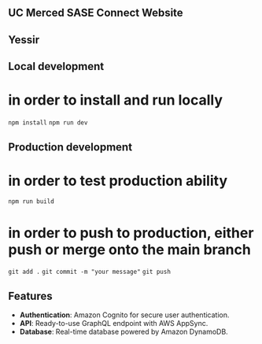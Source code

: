 ## UC Merced SASE Connect Website

## Yessir

## Local development

# in order to install and run locally
```npm install```
```npm run dev```

## Production development

# in order to test production ability
```npm run build```

# in order to push to production, either push or merge onto the main branch
```git add .```
```git commit -m "your message"```
```git push```

## Features

- **Authentication**: Amazon Cognito for secure user authentication.
- **API**: Ready-to-use GraphQL endpoint with AWS AppSync.
- **Database**: Real-time database powered by Amazon DynamoDB.
